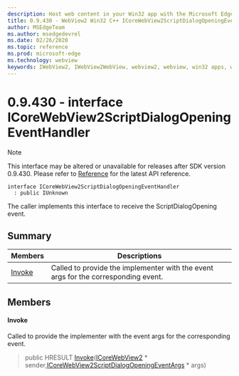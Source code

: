 ```yaml
---
description: Host web content in your Win32 app with the Microsoft Edge WebView2 control
title: 0.9.430 - WebView2 Win32 C++ ICoreWebView2ScriptDialogOpeningEventHandler
author: MSEdgeTeam
ms.author: msedgedevrel
ms.date: 02/26/2020
ms.topic: reference
ms.prod: microsoft-edge
ms.technology: webview
keywords: IWebView2, IWebView2WebView, webview2, webview, win32 apps, win32, edge, ICoreWebView2, ICoreWebView2Host, browser control, edge html
---
```


# 0.9.430 - interface ICoreWebView2ScriptDialogOpeningEventHandler 

> [!NOTE]
> This interface may be altered or unavailable for releases after SDK version 0.9.430. Please refer to [Reference](../../../webview2-api-reference.md) for the latest API reference.

```
interface ICoreWebView2ScriptDialogOpeningEventHandler
  : public IUnknown
```

The caller implements this interface to receive the ScriptDialogOpening event.

## Summary

 Members                        | Descriptions
--------------------------------|---------------------------------------------
[Invoke](#invoke) | Called to provide the implementer with the event args for the corresponding event.

## Members

#### Invoke 

Called to provide the implementer with the event args for the corresponding event.

> public HRESULT [Invoke](#invoke)([ICoreWebView2](ICoreWebView2.md) * sender,[ICoreWebView2ScriptDialogOpeningEventArgs](ICoreWebView2ScriptDialogOpeningEventArgs.md) * args)

